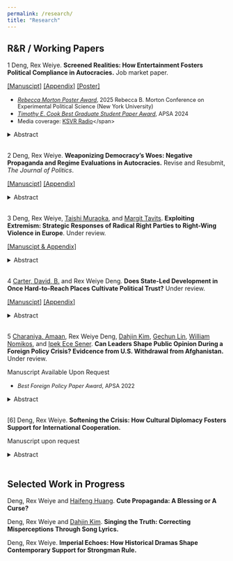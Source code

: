 ```yaml
---
permalink: /research/
title: "Research"
---
```


  
## R&R / Working Papers

1 Deng, Rex Weiye. **Screened Realities: How Entertainment Fosters Political Compliance in Autocracies.** Job market paper.

[[Manuscipt]](https://www.dropbox.com/scl/fi/isbdrin1zjo1fgea286n2/Ent_Main.pdf?rlkey=d5st5mcs8dl5uq81ap7s1g7l5&st=cl9f9lil&dl=0) [[Appendix]](https://www.dropbox.com/scl/fi/b8iuflmefm6pbc02wkmer/Ent_Appendix.pdf?rlkey=85wb7m78nhncx2rv0uhlvwya2&st=v912cy1b&dl=0) [[Poster]](https://www.dropbox.com/scl/fi/m1vab05x32xqagdtioplo/Ent_Poster.pdf?rlkey=utckzttthsvgz73lzfdbpnfgc&st=d8f3ex7p&dl=0)

  *    <span style="font-size: 90%">[*Rebecca Morton Poster Award*](https://wp.nyu.edu/cesspoliticalscienceconference/rebecca-morton-poster-prize/), 2025 Rebecca B. Morton Conference on Experimental Political Science (New York University)</span>
  *    <span style="font-size: 90%">[*Timothy E. Cook Best Graduate Student Paper Award*](https://apsanet.org/membership/organized-sections/organized-section-awards/past-awards/section-23/#:~:text=The%20Cook%20Award%20recognizes%20the,previous%20year%27s%20APSA%20Annual%20Meeting.), APSA 2024</span>
  * <span style="font-size: 90%">Media coverage:  [KSVR Radio](https://www.ksvr.org/.)</span>

<details><summary>Abstract</summary>

Existing research suggests that autocrats face a dilemma: manipulating negative information about regime performance can cause public backlash, but revealing such information can make the regime look incompetent and unaccountable. I argue that, to solve this dilemma, autocrats have relied on entertainment, where problems get revealed not in isolation but as part of a dramatized narrative that highlights the regime’s efforts to address them. Since such “problem-revealing entertainment” likely makes audiences immersed in its narratives, it has the potential to positively affect public perceptions of the regime. Drawing on a content analysis of such productions, a text analysis of 400,000 audience reviews, and two original experiments, I demonstrate that China has systematically generated entertainment disclosing details of corruption while stressing its anti-corruption efforts, and that these products improve citizens’ perceptions of the regime’s competence and accountability because of their realistic and immersive content. These findings illustrate how information manipulation through entertainment media strengthens authoritarian resilience.
</details>

<br>


2 Deng, Rex Weiye. **Weaponizing Democracy’s Woes: Negative Propaganda and Regime Evaluations in Autocracies.** Revise and Resubmit, _The Journal of Politics_. 

[[Manuscipt]](https://www.dropbox.com/scl/fi/1fb9szha8ex3pm7bovv1g/NegativePropaganda.pdf?rlkey=m382q7tv35qirgw3evzyt8ba1&st=qd32loxy&dl=0) [[Appendix]](https://www.dropbox.com/scl/fi/1fb9szha8ex3pm7bovv1g/NegProp_Main.pdf?rlkey=m382q7tv35qirgw3evzyt8ba1&dl=0)

<details><summary>Abstract</summary>

Historically, good governance in liberal democracies has been a critical driver for democratization. Yet, the growing visibility of social and political problems in liberal democracies, especially the U.S., offer autocrats an opportunity to undermine the liberal model and bolster their own legitimacy. I argue that by strategically amplifying these problems — a tactic I term negative propaganda — autocrats can erode support for liberal democracies by selectively presenting ostensibly credible and fear-inducing information, although not necessarily increase support for the domestic regime. By analyzing over 900,000 Weibo posts from Chinese state media, I show that negative propaganda is widespread, garners substantial public attention, and frequently features seemingly credible and fear-inducing content. A survey experiment in China further demonstrates that exposure to such propaganda lowers evaluations of liberal democracies, but does not improve support for the domestic regime. These findings underscore the inherent tension between liberal democratic governance and authoritarian resilience.
  
</details>

<br>

3 Deng, Rex Weiye, [Taishi Muraoka](https://www.taishimuraoka.com/), and [Margit Tavits](https://sites.wustl.edu/mtavits/). **Exploiting Extremism: Strategic Responses of Radical Right Parties to Right-Wing Violence in Europe**. Under review. 

[[Manuscipt & Appendix]](https://www.dropbox.com/scl/fi/149g16qkyrj9kgdr10hjp/RightWingTerrorism.pdf?rlkey=z4xygrzmbzdtednucw3abftno&st=upcfd2ep&dl=0)
  
<details><summary>Abstract</summary>

How do radical right (RR) parties in Europe respond to rising levels of right-wing violence targeting immigrants and ethnic minorities, given such violence may threaten their legitimacy due to their ideological proximity to the perpetrators? We theorize that RR parties likely respond to this challenge by adopting a scapegoating strategy: rather than withdrawing or diverting attention, they amplify anti-immigrant/minority rhetoric to shift blame onto minority groups/policies. Drawing on a large-scale dataset of Facebook posts by political parties across 18 European countries (2014—2022) and comprehensive data on right-wing violence, we find that RR parties post more frequently, and negatively, about immigrants and minorities following attacks. Moreover, we find that user engagement with RR parties' social media content related to minorities increases after right-wing attacks, suggesting that this strategy likely pays off. These findings deepen our understanding of how RR parties navigate hostile environments to maintain voter support through strategic rhetoric.
</details>

<br>

4 [Carter, David, B.](https://sites.wustl.edu/davidcarter/) and Rex Weiye Deng. **Does State-Led Development in Once Hard-to-Reach Places Cultivate Political Trust?** Under review. 

[[Manuscipt]](https://www.dropbox.com/scl/fi/duf492s2ngmj3ytb4tq5d/Terrain_Trust_Main.pdf?rlkey=p80m5l6xq0nu3kth0ef5jufrf&st=5qxyr9hv&dl=0) [[Appendix]](https://www.dropbox.com/scl/fi/zbqv4ldbe30o3d4cdylr8/Terrain_Trust_Appendix.pdf?rlkey=4karfprre4jaow64nijvbntiy&st=mqegq4mw&dl=0) 

<details><summary>Abstract</summary>

Conventional wisdom suggests that increased state presence in historically remote regions provokes local resistance. In contrast, we argue that residents in these areas respond positively to a critical yet under-explored form of state presence -- infrastructural development -- and exhibit higher levels of trust in national institutions than those in core regions. Two mechanisms explain this relationship: (1) limited prior interaction with the state makes political attitudes in remote areas more malleable, and (2) infrastructural development is both more novel and beneficial in peripheral regions. We also identify resource extraction and conflict history as scope conditions that moderate this relationship. Using large-scale geospatial data from 46 developing countries and a Difference-in-Differences design leveraging Tanzania’s rural electrification program, we find consistent support for our hypotheses. These results underscore both the promise and the constraints of infrastructural development as a tool for state building, particularly in historically underdeveloped areas.
</details>

<br>


5 [Charaniya, Amaan](https://sites.wustl.edu/amaancharaniya/), Rex Weiye Deng, [Dahjin Kim](https://dahjinkim.github.io/), [Gechun Lin](https://lingechun.github.io/research/), [William Nomikos](https://www.williamgnomikos.com/), and [Ipek Ece Sener](https://ipekecesener.com/). **Can Leaders Shape Public Opinion During a Foreign Policy Crisis? Evidcence from U.S. Withdrawal from Afghanistan.** Under review. 

Manuscript Available Upon Request
  
  * <span style="font-size: 90%">*Best Foreign Policy Paper Award*, APSA 2022</span>
<details><summary>Abstract</summary>

The general public greeted news of the American withdrawal from Afghanistan, ending a two-decade long operation,  with mixed reactions. In this paper, we describe the real-time reactions to the American withdrawal on Twitter. We trace and describe online discussions specifically about the U.S. withdrawal from Afghanistan by collecting a unique dataset of 7 million tweets. Instead of relying on a pre-determined group of users, we collect all tweets in the United States sent between August and September of 2021 that mention a list of keywords related to the  withdrawal. This approach allows us to collect a comprehensive corpus of tweets related to the Afghan withdrawal. We  then apply a semi-supervised machine learning algorithm to measure sentiment toward both the Trump administration, which began the withdrawal, and the Biden administration, which concluded it.  We  find that social media reactions to  key events are rapid but transient. We observe no spikes but a steady increasing volume of negative Tweets after the United States completes the withdrawal process on August 31st. 
</details>

<br>

[6] Deng, Rex Weiye. **Softening the Crisis: How Cultural Diplomacy Fosters Support for International Cooperation.** 

Manuscript upon request

<details><summary>Abstract</summary>

Does cultural diplomacy promote public support for international cooperation between rival states? While some high-profile cases have inspired optimism and states increasingly invest in soft-power diplomacy, its causal impact remains contested. I argue that when used as a conciliatory gesture, cultural diplomacy can enhance perceptions of a rival’s sincerity, thereby increasing public support for reconciliation, including willingness to endorse low-stakes policy concessions. This effect likely operates through two mechanisms: (1) its public nature raises the reputational cost of reneging on a visible peace gesture (informational mechanism), and (2) it evokes positive emotions and humanizes adversaries (psychological mechanism). However, I do not expect it to increase support for riskier concessions. Evidence from two parallel survey experiments in the U.S. and China supports my argument. Further analysis shows that the psychological mechanism plays a determining role. This study highlights cultural diplomacy’s peace-building potential and its psychological foundations for promoting international cooperation.
</details>

<br>

## Selected Work in Progress

Deng, Rex Weiye and [Haifeng Huang](https://www.hhuang.org/). **Cute Propaganda: A Blessing or A Curse?**

Deng, Rex Weiye and [Dahjin Kim](https://dahjinkim.github.io/). **Singing the Truth: Correcting Misperceptions Through Song Lyrics.**

Deng, Rex Weiye. **Imperial Echoes: How Historical Dramas Shape Contemporary Support for Strongman Rule.**




